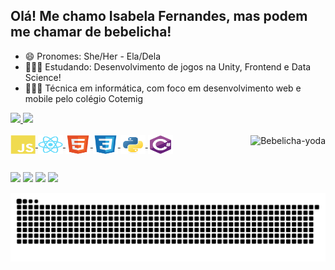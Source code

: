 ## Olá! Me chamo Isabela Fernandes, mas podem me chamar de bebelicha!
- 😄 Pronomes: She/Her - Ela/Dela
- 👩🏻‍💻 Estudando: Desenvolvimento de jogos na Unity, Frontend e Data Science!
- 👩🏻‍🎓 Técnica em informática, com foco em desenvolvimento web e mobile pelo colégio Cotemig
 <div>
  <a href="https://github.com/bebelicha">
  <img height="180em" src="https://github-readme-stats.vercel.app/api?username=bebelicha&show_icons=true&theme=omni&include_all_commits=true&count_private=true"/>
  <img height="180em" src="https://github-readme-stats.vercel.app/api/top-langs/?username=bebelicha&layout=compact&langs_count=7&theme=omni"/>
</div>

<div style="display: inline_block"><br>
  <img align="center" alt="Bebelicha-Js" height="30" width="40" src="https://raw.githubusercontent.com/devicons/devicon/master/icons/javascript/javascript-plain.svg">
  <img align="center" alt="Bebelicha-React" height="30" width="40" src="https://raw.githubusercontent.com/devicons/devicon/master/icons/react/react-original.svg">
  <img align="center" alt="Bebelicha-HTML" height="30" width="40" src="https://raw.githubusercontent.com/devicons/devicon/master/icons/html5/html5-original.svg">
  <img align="center" alt="Bebelicha-CSS" height="30" width="40" src="https://raw.githubusercontent.com/devicons/devicon/master/icons/css3/css3-original.svg">
  <img align="center" alt="Bebelicha-Python" height="30" width="40" src="https://raw.githubusercontent.com/devicons/devicon/master/icons/python/python-original.svg">
  <img align="center" alt="Bebelicha-Csharp" height="30" width="40" src="https://raw.githubusercontent.com/devicons/devicon/master/icons/csharp/csharp-original.svg">
  <img align="right" alt="Bebelicha-yoda" src="https://media.discordapp.net/attachments/400647248704307202/878090976546152448/Webp.net-gifmaker_3.gif">
</div>
 
 ##
 
<div> 
  <a href="https://instagram.com/bebelicha" target="_blank"><img src="https://img.shields.io/badge/-Instagram-%23E4405F?style=for-the-badge&logo=instagram&logoColor=white" target="_blank"></a>
 <a href="https://discord.gg/pDbY76q8Qf" target="_blank"><img src="https://img.shields.io/badge/Discord-7289DA?style=for-the-badge&logo=discord&logoColor=white" target="_blank"></a> 
  <a href = "mailto:isabelafgm@gmail.com"><img src="https://img.shields.io/badge/-Gmail-%23333?style=for-the-badge&logo=gmail&logoColor=white" target="_blank"></a>
  <a href="https://www.linkedin.com/in/isabela-fernandes-310406197/" target="_blank"><img src="https://img.shields.io/badge/-LinkedIn-%230077B5?style=for-the-badge&logo=linkedin&logoColor=white" target="_blank"></a> 
 
  ![Snake animation](https://github.com/bebelicha/bebelicha/blob/output/github-contribution-grid-snake.svg)
 
</div>
